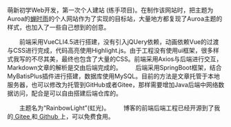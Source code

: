 萌新初学Web开发，第一次个人建站 (练手项目)。在制作该网站时，把主题为Auroa的[蝉时雨](https://chanshiyu.com/#/)的个人网站作为了实现的目标站，大量地方都复现了Auroa主题的样式，也加入了一些自己想到的创意。

  前端采用VueCLI4.5进行搭建，没有引入jQUery依赖，动画依赖Vue的过渡与CSS进行完成，代码高亮使用Highlight.js。由于工程没有使用ui框架，很多样式我写的不尽其美，最终也包含了大量的CSS。前端采用Axios与后端进行交互，Markdown文章的解析是交由后端完成的。
  后端采用SpringBoot框架，结合MyBatisPlus插件进行搭建，数据库使用MySQL。目前的方法是文章托管于本地服务器，也可以修改为托管到GitHub或者Gitee，那样需要增加Java后端中网络数据访问，配合是可以自由搭建后端仓库的。

  主题名为“RainbowLight”(虹光)。
  博客的前端后端工程已经开源到了我的[ Gitee ](https://gitee.com/marisa-kirisame)和[ Github ](https://github.com/MarisaKirisame0)上，可以免费食用。